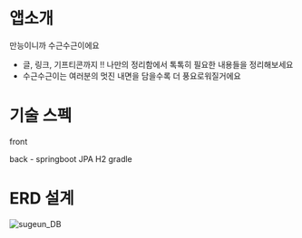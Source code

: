 # 앱소개
만능이니까 수근수근이에요 
- 글, 링크, 기프티콘까지 !! 나만의 정리함에서 톡톡히 필요한 내용들을 정리해보세요 
- 수근수근이는 여러분의 멋진 내면을 담을수록 더 풍요로워질거에요

# 기술 스펙
front

back - springboot JPA H2 gradle 



# ERD 설계
![sugeun_DB](https://user-images.githubusercontent.com/77663506/124476472-cf474f00-dddd-11eb-8bdc-8f27d5219818.png)
